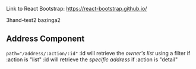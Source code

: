Link to React Bootstrap:
https://react-bootstrap.github.io/

3hand-test2
bazinga2

Address Component
---
`path="/address/:action/:id"`
:id will retrieve the _owner's list_ using a filter if :action is "list"
:id will retrieve the _specific address_ if :action is "detail"
